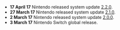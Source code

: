   - **17 April 17** Nintendo released system update
    [2.2.0](2.2.0.md "wikilink").
  - **27 March 17** Nintendo released system update
    [2.1.0](2.1.0.md "wikilink").
  - **2 March 17** Nintendo released system update
    [2.0.0](2.0.0.md "wikilink").
  - **3 March 17** Nintendo Switch global release.
